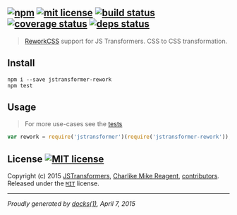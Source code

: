 ## [![npm][npmjs-img]][npmjs-url] [![mit license][license-img]][license-url] [![build status][travis-img]][travis-url] [![coverage status][coveralls-img]][coveralls-url] [![deps status][daviddm-img]][daviddm-url]

> [ReworkCSS][reworkcss] support for JS Transformers. CSS to CSS transformation.

## Install
```
npm i --save jstransformer-rework
npm test
```


## Usage
> For more use-cases see the [tests](./test/index.js)

```js
var rework = require('jstransformer')(require('jstransformer-rework'));
```


## License [![MIT license][license-img]][license-url]
Copyright (c) 2015 [JSTransformers][jstransformers-url], [Charlike Mike Reagent][contrib-more], [contributors][contrib-graf].  
Released under the [`MIT`][license-url] license.


[jstransformers-url]: https://github.com/jstransformers

[npmjs-url]: http://npm.im/jstransformer-rework
[npmjs-img]: https://img.shields.io/npm/v/jstransformer-rework.svg?style=flat&label=jstransformer-rework

[coveralls-url]: https://coveralls.io/r/jstransformers/jstransformer-rework?branch=master
[coveralls-img]: https://img.shields.io/coveralls/jstransformers/jstransformer-rework.svg?style=flat

[license-url]: https://github.com/jstransformers/jstransformer-rework/blob/master/LICENSE.md
[license-img]: https://img.shields.io/badge/license-MIT-blue.svg?style=flat

[travis-url]: https://travis-ci.org/jstransformers/jstransformer-rework
[travis-img]: https://img.shields.io/travis/jstransformers/jstransformer-rework.svg?style=flat

[daviddm-url]: https://david-dm.org/jstransformers/jstransformer-rework
[daviddm-img]: https://img.shields.io/david/jstransformers/jstransformer-rework.svg?style=flat

[author-gratipay]: https://gratipay.com/tunnckoCore
[author-twitter]: https://twitter.com/tunnckoCore
[author-github]: https://github.com/tunnckoCore
[author-npmjs]: https://npmjs.org/~tunnckocore

[contrib-more]: http://j.mp/1stW47C
[contrib-graf]: https://github.com/jstransformers/jstransformer-rework/graphs/contributors

[reworkcss]: https://github.com/reworkcss/rework

***

_Proudly generated by [docks(1)](https://github.com/tunnckoCore), April 7, 2015_